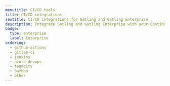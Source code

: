 ```yaml
---
menutitle: CI/CD tools
title: CI/CD integrations
seotitle: CI/CD integrations for Gatling and Gatling Enterprise
description: Integrate Gatling and Gatling Enterprise with your Continuous Integration/Continuous Delivery (CI/CD) pipeline
badge:
  type: enterprise
  label: Enterprise
ordering:
  - github-actions
  - gitlab-ci
  - jenkins
  - azure-devops
  - teamcity
  - bamboo
  - other
---
```

